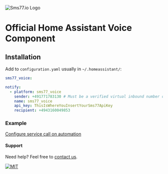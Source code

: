![Sms77.io Logo](https://www.sms77.io/wp-content/uploads/2019/07/sms77-Logo-400x79.png "Sms77.io Logo")

# Official Home Assistant Voice Component

## Installation

Add to `configuration.yaml` usually in `~/.homeassistant/`:

```yaml
sms77_voice:

notify:
  - platform: sms77_voice
    sender: +491771783130 # Must be a verified virtual inbound number or a shared virtual number
    name: sms77_voice
    api_key: ThisIsWhereYouInsertYourSms77ApiKey
    recipient: +4943160049853
```

### Example

[Configure service call on automation](./screenshots/automation_action_call_service.png)

#### Support

Need help? Feel free to [contact us](https://www.sms77.io/en/company/contact/).

[![MIT](https://img.shields.io/badge/License-MIT-teal.svg)](./LICENSE)